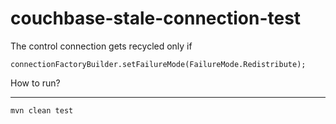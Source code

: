 couchbase-stale-connection-test
===============================

The control connection gets recycled only if 

```
connectionFactoryBuilder.setFailureMode(FailureMode.Redistribute);
```

How to run?
___________

```
mvn clean test
```
